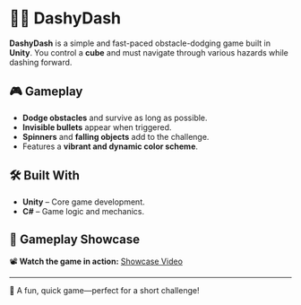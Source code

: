 # 🏃‍♂️ DashyDash  

**DashyDash** is a simple and fast-paced obstacle-dodging game built in **Unity**. You control a **cube** and must navigate through various hazards while dashing forward.  

## 🎮 Gameplay  
- **Dodge obstacles** and survive as long as possible.  
- **Invisible bullets** appear when triggered.  
- **Spinners** and **falling objects** add to the challenge.  
- Features a **vibrant and dynamic color scheme**.  

## 🛠️ Built With  
- **Unity** – Core game development.  
- **C#** – Game logic and mechanics.

## 🎥 Gameplay Showcase  
📽️ **Watch the game in action:** [Showcase Video](https://drive.google.com/drive/u/3/folders/1hySTg3eVbAZzB5jGNJdScNeCABJ-zM92)  

---

🚀 A fun, quick game—perfect for a short challenge!  
